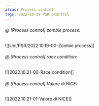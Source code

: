 ```yaml
---
alias: Process control
tags: 2022-10-19 PSR pcontrol
---
```


###### @ [Process control] zombie process:
![[Uni/PSR/2022.10.19-00-Zombie process]]

###### @ [Process control] race condition:
![[2022.10.21-00-Race condition]]

###### @ [Process control] Valore di NICE:
![[2022.10.21-01-Valore di NICE]]